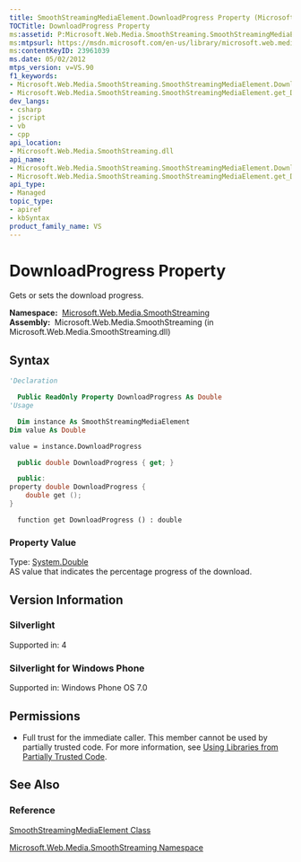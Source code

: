 ```yaml
---
title: SmoothStreamingMediaElement.DownloadProgress Property (Microsoft.Web.Media.SmoothStreaming)
TOCTitle: DownloadProgress Property
ms:assetid: P:Microsoft.Web.Media.SmoothStreaming.SmoothStreamingMediaElement.DownloadProgress
ms:mtpsurl: https://msdn.microsoft.com/en-us/library/microsoft.web.media.smoothstreaming.smoothstreamingmediaelement.downloadprogress(v=VS.90)
ms:contentKeyID: 23961039
ms.date: 05/02/2012
mtps_version: v=VS.90
f1_keywords:
- Microsoft.Web.Media.SmoothStreaming.SmoothStreamingMediaElement.DownloadProgress
- Microsoft.Web.Media.SmoothStreaming.SmoothStreamingMediaElement.get_DownloadProgress
dev_langs:
- csharp
- jscript
- vb
- cpp
api_location:
- Microsoft.Web.Media.SmoothStreaming.dll
api_name:
- Microsoft.Web.Media.SmoothStreaming.SmoothStreamingMediaElement.DownloadProgress
- Microsoft.Web.Media.SmoothStreaming.SmoothStreamingMediaElement.get_DownloadProgress
api_type:
- Managed
topic_type:
- apiref
- kbSyntax
product_family_name: VS
---
```


# DownloadProgress Property

Gets or sets the download progress.

**Namespace:**  [Microsoft.Web.Media.SmoothStreaming](microsoft-web-media-smoothstreaming-namespace_1.md)  
**Assembly:**  Microsoft.Web.Media.SmoothStreaming (in Microsoft.Web.Media.SmoothStreaming.dll)

## Syntax

```vb
'Declaration

  Public ReadOnly Property DownloadProgress As Double
'Usage

  Dim instance As SmoothStreamingMediaElement
Dim value As Double

value = instance.DownloadProgress
```

```csharp
  public double DownloadProgress { get; }
```

```cpp
  public:
property double DownloadProgress {
    double get ();
}
```

```jscript
  function get DownloadProgress () : double
```

### Property Value

Type: [System.Double](https://msdn.microsoft.com/library/643eft0t)  
AS value that indicates the percentage progress of the download.  

## Version Information

### Silverlight

Supported in: 4  

### Silverlight for Windows Phone

Supported in: Windows Phone OS 7.0  

## Permissions

  - Full trust for the immediate caller. This member cannot be used by partially trusted code. For more information, see [Using Libraries from Partially Trusted Code](https://msdn.microsoft.com/library/8skskf63).

## See Also

### Reference

[SmoothStreamingMediaElement Class](smoothstreamingmediaelement-class-microsoft-web-media-smoothstreaming_1.md)

[Microsoft.Web.Media.SmoothStreaming Namespace](microsoft-web-media-smoothstreaming-namespace_1.md)

